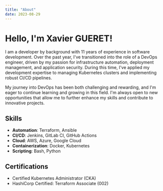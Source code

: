 ```yaml
---
title: "About"
date: 2023-08-29
---
```


# Hello, I'm Xavier GUERET!

I am a developer by background with 11 years of experience in software development. Over the past year, I've transitioned into the role of a DevOps engineer, driven by my passion for infrastructure automation, deployment management, and application security. During this time, I've applied my development expertise to managing Kubernetes clusters and implementing robust CI/CD pipelines.

My journey into DevOps has been both challenging and rewarding, and I'm eager to continue learning and growing in this field. I'm always open to new opportunities that allow me to further enhance my skills and contribute to innovative projects.


## Skills

- **Automation**: Terraform, Ansible
- **CI/CD**: Jenkins, GitLab CI, GitHub Actions
- **Cloud**: AWS, Azure, Google Cloud
- **Containerization**: Docker, Kubernetes
- **Scripting**: Bash, Python
<!-- - **Monitoring & Logs**: Prometheus, ELK Stack -->
<!-- - **Security**: Vault, SecOps -->

## Certifications

<!-- - AWS Certified Solutions Architect -->
- Certified Kubernetes Administrator (CKA)
- HashiCorp Certified: Terraform Associate (002)
